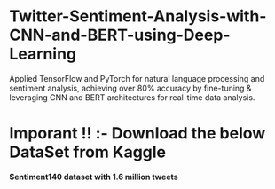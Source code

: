 # Twitter-Sentiment-Analysis-with-CNN-and-BERT-using-Deep-Learning

Applied TensorFlow and PyTorch for natural language processing and sentiment analysis, achieving over 80% accuracy by fine-tuning & leveraging CNN and BERT architectures for real-time data analysis.


# Imporant !! :- Download the below DataSet from Kaggle


**Sentiment140 dataset with 1.6 million tweets**
